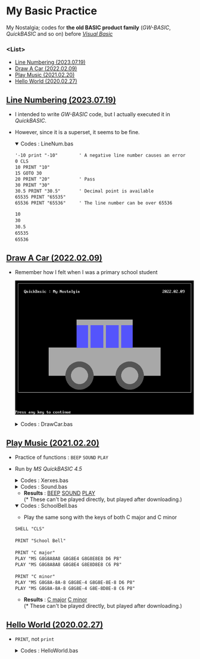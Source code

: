 # My Basic Practice

My Nostalgia; codes for **the old BASIC product family** (*GW-BASIC*, *QuickBASIC* and so on) before [*Visual Basic*](../VBA)


### \<List>

- [Line Numbering (2023.07.19)](#line-numbering-20230719)
- [Draw A Car (2022.02.09)](#draw-a-car-20220209)
- [Play Music (2021.02.20)](#play-music-20210220)
- [Hello World (2020.02.27)](#hello-world-20200227)


## [Line Numbering (2023.07.19)](#list)

- I intended to write *GW-BASIC* code, but I actually executed it in *QuickBASIC*.
- However, since it is a superset, it seems to be fine.

  <details open="">
    <summary>Codes : LineNum.bas</summary>

  ```bas
  '-10 print "-10"        ' A negative line number causes an error
  0 CLS
  10 PRINT "10"
  15 GOTO 30
  20 PRINT "20"           ' Pass
  30 PRINT "30"
  30.5 PRINT "30.5"       ' Decimal point is available
  65535 PRINT "65535"
  65536 PRINT "65536"     ' The line number can be over 65536
  ```
  ```txt
  10
  30
  30.5
  65535
  65536
  ```
  </details>


## [Draw A Car (2022.02.09)](#list)

- Remember how I felt when I was a primary school student

  ![Draw A Car](Images/QB_DrawingCar.PNG)

  <details>
    <summary>Codes : DrawCar.bas</summary>

  ```bas
  CLS

  SCREEN 12       '640 x 480 / 16 colors
  wid% = 640      'Can I get these parameters automatically?
  hei% = 480

  'Border
  LINE (10, 10)-(wid% - 10, 10), 15, B
  LINE (10, hei% - 80)-(wid% - 10, hei% - 80), 15, B
  LINE (10, 10)-(10, hei% - 80), 15, B
  LINE (wid% - 10, 10)-(wid% - 10, hei% - 80), 15, B

  'Memo
  LOCATE 3, 5
  PRINT "QuickBasic : My Nostalgia"
  LOCATE 3, 67
  PRINT "2022.02.09"

  'Body
  LINE (wid% / 2 - 100, hei% / 2 - 100)-(wid% / 2 + 100, hei% / 2), 7, BF
  LINE (wid% / 2 - 200, hei% / 2)-(wid% / 2 + 200, hei% / 2 + 100), 7, BF

  'Windows
  LINE (wid% / 2 - 100, hei% / 2 - 80)-(wid% / 2 - 60, hei% / 2), 9, BF
  LINE (wid% / 2 - 50, hei% / 2 - 80)-(wid% / 2 - 5, hei% / 2), 9, BF
  LINE (wid% / 2 + 5, hei% / 2 - 80)-(wid% / 2 + 50, hei% / 2), 9, BF
  LINE (wid% / 2 + 60, hei% / 2 - 80)-(wid% / 2 + 100, hei% / 2), 9, BF

  'Wheels
  CIRCLE (wid% / 2 - 90, hei% / 2 + 100), 50, 8
  CIRCLE (wid% / 2 + 90, hei% / 2 + 100), 50, 8
  PAINT (wid% / 2 - 120, hei% / 2 + 100), 8, 8
  PAINT (wid% / 2 + 120, hei% / 2 + 100), 8, 8
  CIRCLE (wid% / 2 - 90, hei% / 2 + 100), 30, 7
  CIRCLE (wid% / 2 + 90, hei% / 2 + 100), 30, 7
  PAINT (wid% / 2 - 90, hei% / 2 + 100), 7, 7
  PAINT (wid% / 2 + 90, hei% / 2 + 100), 7, 7

  END
  ```
  </details>


## [Play Music (2021.02.20)](#list)

- Practice of functions : `BEEP` `SOUND` `PLAY`
- Run by *MS QuickBASIC 4.5*

  <details>
    <summary>Codes : Xerxes.bas</summary>

  - Using `SHELL` function to borrow the `CLS` command from DOS
  ```bas
  SHELL "CLS"
  PRINT "I am generous"
  ```
  > I am generous
  </details>
  <details>
    <summary>Codes : Sound.bas</summary>

  - Refer to ☞ https://en.wikibooks.org/wiki/QBasic/Sound
  ```bas
  SHELL "CLS"

  'BEEP
  PRINT "BEEP"
  BEEP
  PRINT CHR$(7)
  SLEEP

  'SOUND
  PRINT "SOUND" + CHR$(13) 'CHR$(13) : Line break
  FOR i% = 1 TO 30
          SOUND i% * 100, 1  'Frequency, Duration
  NEXT
  SLEEP

  'PLAY
  PRINT "PLAY" + CHR$(13)
  PLAY "L16 CDEFGAB>C" '> : Move up one octave
  SLEEP
  ```
  </details>

  - **Results** : [BEEP](./Sounds/QB_SOUND_BEEP.wav) [SOUND](./Sounds/QB_SOUND_SOUND.wav) [PLAY](./Sounds/QB_SOUND_PLAY.wav)  
  (* These can't be played directly, but played after downloading.)

  <details open="">
    <summary>Codes : SchoolBell.bas</summary>

  - Play the same song with the keys of both C major and C minor
  ```bas
  SHELL "CLS"

  PRINT "School Bell"

  PRINT "C major"
  PLAY "MS G8G8A8A8 G8G8E4 G8G8E8E8 D6 P8"
  PLAY "MS G8G8A8A8 G8G8E4 G8E8D8E8 C6 P8"

  PRINT "C minor"
  PLAY "MS G8G8A-8A-8 G8G8E-4 G8G8E-8E-8 D6 P8"
  PLAY "MS G8G8A-8A-8 G8G8E-4 G8E-8D8E-8 C6 P8"
  ```
  </details>

  - **Results** : [C major](./Sounds/QB_PLAY_C%20major.wav) [C minor](./Sounds/QB_PLAY_C%20minor.wav)  
  (* These can't be played directly, but played after downloading.)


## [Hello World (2020.02.27)](#list)

- `PRINT`, not `print`

  <details>
    <summary>Codes : HelloWorld.bas</summary>

  ```bas
  print "Hello World!"
  ```
  > Call to undefined sub 'print'

  ```bas
  print("Hello World!")
  ```
  > Call to undefined sub 'print'

  ```bas
  print 'Hello World!'
  ```
  > Call to undefined sub 'print'

  How can I make `print` work?

  ```bas
  PRINT "Hello World!"
  ```
  > Hello World!

  The secret was UPPER CASE!

  ```bas
  PRINT 'Hello World!'
  ```
  >
  `''` seems to be used for single-line comments.

  ```bas
  'You can't see what I'm saying.'
  ```
  ㅋ
  </details>